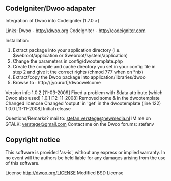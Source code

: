 CodeIgniter/Dwoo adapater
-------------------------
Integration of Dwoo into Codeigniter (1.7.0 >)

Links:
Dwoo - http://dwoo.org
CodeIgniter - http://codeigniter.com

Installation:
1) Extract package into your application directory (i.e. $webroot/application or 
   $webroot/system/application)
2) Change the parameters in config/dwootemplate.php
3) Create the compile and cache directory you set in your config file in step 2
   and give it the correct rights (chmod 777 when on *nix)
4) Extract/copy the Dwoo package into application/libraries/dwoo
5) Browse to : http://[yoururl]/dwoowelcome


Version info
1.0.2 [11-03-2009] Fixed a problem with $data attribute (which Dwoo also used)
1.0.1 [12-11-2008] Removed some & in the dwootemplate
                   Changed licencse
                   Changed 'output' in 'get' in the dwootemplate (line 122)
1.0.0 [11-11-2008] Initial release


Questions/Remarks?
mail to:        stefan.verstege@newmedia.nl
IM me on GTALK: verstege@gmail.com
Contact me on the Dwoo forums: stefanv

Copyright notice
----------------
This software is provided 'as-is', without any express or implied warranty.
In no event will the authors be held liable for any damages arising from the use of this software.

License    http://dwoo.org/LICENSE   Modified BSD License